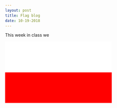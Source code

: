 ```yaml
---
layout: post
title: Flag blog
date: 10-19-2018
---
```


This week in class we




![GitHub Logo](/images/pp.png)
